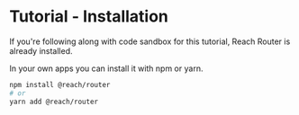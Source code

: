 # Tutorial - Installation

If you're following along with code sandbox for this tutorial, Reach Router is already installed.

In your own apps you can install it with npm or yarn.

```sh
npm install @reach/router
# or
yarn add @reach/router
```
